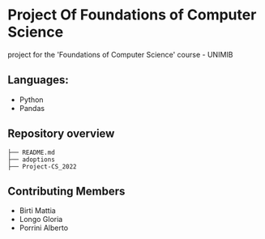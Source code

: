 # Project Of Foundations of Computer Science

project for the 'Foundations of Computer Science' course - UNIMIB

## Languages:

- Python
- Pandas

## Repository overview

```
├── README.md
├── adoptions
├── Project-CS_2022
```

## Contributing Members

- Birti Mattia
- Longo Gloria
- Porrini Alberto